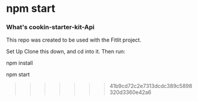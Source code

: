 

npm start
=======
### What's cookin-starter-kit-Api
This repo was created to be used with the Fitlit project.

Set Up Clone this down, and cd into it. Then run:

npm install

npm start
>>>>>>> 41b9cd72c2e7313dcdc389c5898320d3360e42a6
